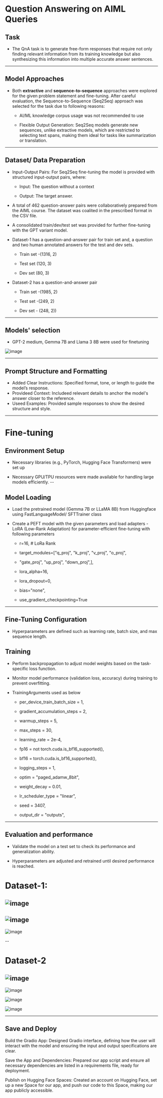 # Question Answering on AIML Queries

## Task

-   The QnA task is to generate free-form responses that require not
    only finding relevant information from its training knowledge but
    also synthesizing this information into multiple accurate answer
    sentences.
---
## Model Approaches

-   Both **extractive** and **sequence-to-sequence** approaches were
    explored for the given problem statement and fine-tuning. After
    careful evaluation, the Sequence-to-Sequence (Seq2Seq) approach was
    selected for the task due to following reasons:

    -   AI/ML knowledge corpus usage was not recommended to use

    -   Flexible Output Generation: Seq2Seq models generate new
        sequences, unlike extractive models, which are restricted to
        selecting text spans, making them ideal for tasks like
        summarization or translation.
---
## Dataset/ Data Preparation

-   Input-Output Pairs: For Seq2Seq fine-tuning the model is provided
    with structured input-output pairs, where:

    -   Input: The question without a context

    -   Output: The target answer.

-   A total of 462 question-answer pairs were collaboratively prepared
    from the AIML course. The dataset was coalited in the prescribed
    format in the CSV file.

-   A consolidated train/dev/test set was provided for further
    fine-tuning with the GPT variant model.

-   Dataset-1 has a question-and-answer pair for train set and, a
    question and two human annotated answers for the test and dev sets.

    -   Train set -(1316, 2)

    -   Test set (120, 3)

    -   Dev set (80, 3)

-   Dataset-2 has a question-and-answer pair

    -   Train set -(1985, 2)

    -   Test set -(249, 2)

    -   Dev set - (248, 2))

---
## Models' selection

-   GPT-2 medium, Gemma 7B and Llama 3 8B were used for finetuning


![image](https://github.com/user-attachments/assets/24c77c1f-8207-4d47-8ea5-81018168b04d)


  ------------------------------------------------------------------------

## Prompt Structure and Formatting

* Added Clear Instructions: Specified format, tone, or length to guide the model’s response.
* Provideed Context: Includeed relevant details to anchor the model's answer closer to the reference.
* Useed Examples: Provided sample responses to show the desired structure and style.
 ------------------------------------------------------------------------
# Fine-tuning

## Environment Setup

-   Necessary libraries (e.g., PyTorch, Hugging Face Transformers) were
    set up

-   Necessary GPU/TPU resources were made available for handling large
    models efficiently.
--
##  Model Loading

-   Load the pretrained model (Gemma 7B or LLaMA 8B) from Huggingface
    using FastLanguageModel/ SFTTrainer class

-   Create a PEFT model with the given parameters and load adapters -
    LoRA (Low-Rank Adaptation) for parameter-efficient fine-tuning with
    following parameters

    -   r=16, \# LoRa Rank

    -   target_modules=\[\"q_proj\", \"k_proj\", \"v_proj\", \"o_proj\",

    -   \"gate_proj\", \"up_proj\", \"down_proj\",\],

    -   lora_alpha=16,

    -   lora_dropout=0,

    -   bias=\"none\",

    -   use_gradient_checkpointing=True
---
## Fine-Tuning Configuration

-   Hyperparameters are defined such as learning rate, batch size, and
    max sequence length.

## Training

-   Perform backpropagation to adjust model weights based on the
    task-specific loss function.

-   Monitor model performance (validation loss, accuracy) during
    training to prevent overfitting.

-   TrainingArguments used as below

    -   per_device_train_batch_size = 1,

    -   gradient_accumulation_steps = 2,

    -   warmup_steps = 5,

    -   max_steps = 30,

    -   learning_rate = 2e-4,

    -   fp16 = not torch.cuda.is_bf16_supported(),

    -   bf16 = torch.cuda.is_bf16_supported(),

    -   logging_steps = 1,

    -   optim = \"paged_adamw_8bit\",

    -   weight_decay = 0.01,

    -   lr_scheduler_type = \"linear\",

    -   seed = 3407,

    -   output_dir = \"outputs\",
---
## Evaluation and performance

-   Validate the model on a test set to check its performance and
    generalization ability.

-   Hyperparameters are adjusted and retrained until desired performance
    is reached.

# Dataset-1:
![image](https://github.com/user-attachments/assets/16750d81-96d0-4e50-add1-a2a3f2ddb1ba)
--
![image](https://github.com/user-attachments/assets/abff7f58-a234-4978-a510-ba606d8f4ef1)
--

![image](https://github.com/user-attachments/assets/93c79d48-8b93-4c64-8922-9154c02e56f8)


--
# Dataset-2

![image](https://github.com/user-attachments/assets/a52724e5-2d07-4f7f-9f90-210604ce2d7b)
--
![image](https://github.com/user-attachments/assets/5692a685-ce7b-4062-855a-d6855508f1ca)

![image](https://github.com/user-attachments/assets/1023f460-f203-4879-8823-521462911936)


![image](https://github.com/user-attachments/assets/93490dd0-4d69-4c99-a4c9-8a72b3c856d4)


  ------------------------------------------------------------------------

## Save and Deploy

Build the Gradio App: Designed Gradio interface, defining how the user will interact with the model and ensuring the input and output specifications are clear.

Save the App and Dependencies: Prepared our app script and ensure all necessary dependencies are listed in a requirements file, ready for deployment.

Publish on Hugging Face Spaces: Created an account on Hugging Face, set up a new Space for our app, and push our code to this Space, making our app publicly accessible.



